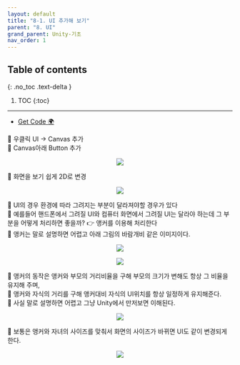 ```yaml
---
layout: default
title: "8-1. UI 추가해 보기"
parent: "8. UI"
grand_parent: Unity-기초
nav_order: 1
---
```


## Table of contents
{: .no_toc .text-delta }

1. TOC
{:toc}

---

* [Get Code 🌍](https://github.com/EasyCoding-7/unity_tutorials/tree/8.1)

🐶 우클릭 UI -> Canvas 추가<br>
🐶 Canvas아래 Button 추가<br>

<p align="center">
  <img src="https://taehyungs-programming-blog.github.io/blog/assets/images/csharp/unity/unity-8-1-1.png"/>
</p>

🐶 화면을 보기 쉽게 2D로 변경

<p align="center">
  <img src="https://taehyungs-programming-blog.github.io/blog/assets/images/csharp/unity/unity-8-1-2.png"/>
</p>

🐶 UI의 경우 환경에 따라 그려지는 부분이 달라져야할 경우가 있다<br>
🐶 예를들어 핸드폰에서 그려질 UI와 컴퓨터 화면에서 그려질 UI는 달라야 하는데 그 부분을 어떻게 처리하면 좋을까? 👉 앵커를 이용해 처리한다<br>
🐶 앵커는 말로 설명하면 어렵고 아래 그림의 바람개비 같은 이미지이다.

<p align="center">
  <img src="https://taehyungs-programming-blog.github.io/blog/assets/images/csharp/unity/unity-8-1-3.png"/>
</p>

<p align="center">
  <img src="https://taehyungs-programming-blog.github.io/blog/assets/images/csharp/unity/unity-8-1-4.png"/>
</p>

🐶 앵커의 동작은 앵커와 부모의 거리비율을 구해 부모의 크기가 변해도 항상 그 비율을 유지해 주며,<br>
🐶 앵커와 자식의 거리를 구해 앵커대비 자식의 UI위치를 항상 일정하게 유지해준다.<Br>
🐶 사실 말로 설명하면 어렵고 그냥 Unity에서 만저보면 이해된다.

<p align="center">
  <img src="https://taehyungs-programming-blog.github.io/blog/assets/images/csharp/unity/unity-8-1-5.png"/>
</p>

🐶 보통은 앵커와 자녀의 사이즈를 맞춰서 화면의 사이즈가 바뀌면 UI도 같이 변경되게 한다.

<p align="center">
  <img src="https://taehyungs-programming-blog.github.io/blog/assets/images/csharp/unity/unity-8-1-6.png"/>
</p>